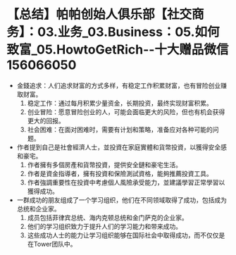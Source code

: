 # 【总结】帕帕创始人俱乐部【社交商务】：03.业务_03.Business：05.如何致富_05.HowtoGetRich--十大赠品微信156066050

-   金錢追求：人们追求财富的方式多样，有稳定工作积累财富，也有冒险创业赚取财富。
    1.  稳定工作：通过每月积累少量资金，长期投资，最终实现财富积累。
    2.  创业冒险：愿意冒险创业的人，可能会面临更大的风险，但也有机会获得更大的回报。
    3.  社会困难：在面对困难时，需要有计划和策略，准备应对各种可能的问题。
-   作者提到自己是社會經濟人士，並投資在家庭實體和貨幣投資，以獲得安全感和豪宅。
    1.  作者擁有多個房產和貨幣投資，提供安全鏈和豪宅生活。
    2.  作者是資金指導者，擁有投資和保險測試資格，能夠推薦投資工具。
    3.  作者強調重要性在投資中考慮個人風險承受能力，並建議學習正常學習以獲得成功。
-   一群成功的朋友组成了一个学习组织，他们在不同领域取得了成功，包括成为总统和企业家。
    1.  成员包括菲律宾总统、海内克顿总统和金门萨克的企业家。
    2.  他们的学习组织致力于提升人们的学习能力和带来成功。
    3.  这些成功人士的能力让学习组织能够在国际社会中取得成功，而不仅仅是在Tower团队中。